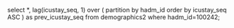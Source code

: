 select *,
	lag(icustay_seq, 1) over (
		partition by hadm_id
		order by icustay_seq ASC
	) as prev_icustay_seq
from demographics2 where
hadm_id=100242;









